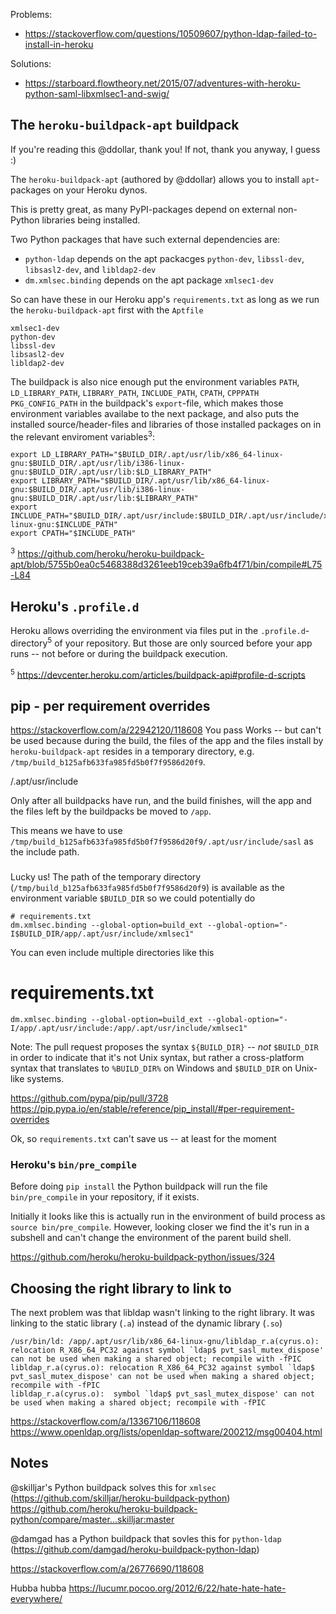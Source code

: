 Problems:

* https://stackoverflow.com/questions/10509607/python-ldap-failed-to-install-in-heroku

Solutions:

* https://starboard.flowtheory.net/2015/07/adventures-with-heroku-python-saml-libxmlsec1-and-swig/

The `heroku-buildpack-apt` buildpack
------------------------------------
If you're reading this @ddollar, thank you! If not, thank you anyway, I guess :)

The `heroku-buildpack-apt` (authored by @ddollar) allows you to install `apt`-packages
on your Heroku dynos.

This is pretty great, as many PyPI-packages depend on external non-Python libraries
being installed.

Two Python packages that have such external dependencies are:

* `python-ldap` depends on the apt packacges `python-dev`, `libssl-dev`, `libsasl2-dev`, and `libldap2-dev`
* `dm.xmlsec.binding` depends on the apt package `xmlsec1-dev`

So can have these in our Heroku app's `requirements.txt` as long as we
run the `heroku-buildpack-apt` first with the `Aptfile`

    xmlsec1-dev
    python-dev
    libssl-dev
    libsasl2-dev
    libldap2-dev
    
The buildpack is also nice enough put the environment variables 
`PATH`, `LD_LIBRARY_PATH`, `LIBRARY_PATH`, `INCLUDE_PATH`, `CPATH`, `CPPPATH` `PKG_CONFIG_PATH`
in the buildpack's `export`-file, which makes those environment variables
availabe to the next package, and also puts the installed source/header-files
and libraries of those installed packages on in the relevant enviroment variables<sup>3</sup>:

    export LD_LIBRARY_PATH="$BUILD_DIR/.apt/usr/lib/x86_64-linux-gnu:$BUILD_DIR/.apt/usr/lib/i386-linux-gnu:$BUILD_DIR/.apt/usr/lib:$LD_LIBRARY_PATH"
    export LIBRARY_PATH="$BUILD_DIR/.apt/usr/lib/x86_64-linux-gnu:$BUILD_DIR/.apt/usr/lib/i386-linux-gnu:$BUILD_DIR/.apt/usr/lib:$LIBRARY_PATH"
    export INCLUDE_PATH="$BUILD_DIR/.apt/usr/include:$BUILD_DIR/.apt/usr/include/x86_64-linux-gnu:$INCLUDE_PATH"
    export CPATH="$INCLUDE_PATH"

<sup>3</sup> https://github.com/heroku/heroku-buildpack-apt/blob/5755b0ea0c5468388d3261eeb19ceb39a6fb4f71/bin/compile#L75-L84

Heroku's `.profile.d`
---------------------
Heroku allows overriding the environment via files put in the `.profile.d`-directory<sup>5</sup>
of your repository.
But those are only sourced before your app runs -- not before or during the buildpack
execution.

<sup>5</sup> https://devcenter.heroku.com/articles/buildpack-api#profile-d-scripts

pip - per requirement overrides
-------------------------------

https://stackoverflow.com/a/22942120/118608
You pass 
Works -- but can't be used because during the build, the files of the app
and the files install by `heroku-buildpack-apt` resides in a temporary
directory, e.g. `/tmp/build_b125afb633fa985fd5b0f7f9586d20f9`.

/.apt/usr/include

Only after all buildpacks have run, and the build finishes, will the app and
the files left by the buildpacks be moved to `/app`.

This means we have to use `/tmp/build_b125afb633fa985fd5b0f7f9586d20f9/.apt/usr/include/sasl`
as the include path.

###
Lucky us! The path of the temporary directory (`/tmp/build_b125afb633fa985fd5b0f7f9586d20f9`)
is available as the environment variable `$BUILD_DIR` so we could potentially do

    # requirements.txt
    dm.xmlsec.binding --global-option=build_ext --global-option="-I$BUILD_DIR/app/.apt/usr/include/xmlsec1"

You can even include multiple directories like this

# requirements.txt
    dm.xmlsec.binding --global-option=build_ext --global-option="-I/app/.apt/usr/include:/app/.apt/usr/include/xmlsec1"

Note: The pull request proposes the syntax `${BUILD_DIR}` -- _not_ `$BUILD_DIR` in order
      to indicate that it's not Unix syntax, but rather a cross-platform syntax that
      translates to `%BUILD_DIR%` on Windows and `$BUILD_DIR` on Unix-like systems.

https://github.com/pypa/pip/pull/3728
https://pip.pypa.io/en/stable/reference/pip_install/#per-requirement-overrides


Ok, so `requirements.txt` can't save us -- at least for the moment

### Heroku's `bin/pre_compile`
Before doing `pip install` the Python buildpack will run the file
`bin/pre_compile` in your repository, if it exists.

Initially it looks like this is actually run in the environment of
build process as `source bin/pre_compile`. However, looking closer
we find the it's run in a subshell and can't change the environment
of the parent build shell.

https://github.com/heroku/heroku-buildpack-python/issues/324

Choosing the right library to link to
-------------------------------------
The next problem was that libldap wasn't linking to the right library.
It was linking to the static library (`.a`) instead of the dynamic
library (`.so`)

    /usr/bin/ld: /app/.apt/usr/lib/x86_64-linux-gnu/libldap_r.a(cyrus.o): relocation R_X86_64_PC32 against symbol `ldap$ pvt_sasl_mutex_dispose' can not be used when making a shared object; recompile with -fPIC
    libldap_r.a(cyrus.o): relocation R_X86_64_PC32 against symbol `ldap$ pvt_sasl_mutex_dispose' can not be used when making a shared object; recompile with -fPIC
    libldap_r.a(cyrus.o):  symbol `ldap$ pvt_sasl_mutex_dispose' can not be used when making a shared object; recompile with -fPIC

https://stackoverflow.com/a/13367106/118608
https://www.openldap.org/lists/openldap-software/200212/msg00404.html


Notes
-----
@skilljar's Python buildpack solves this for `xmlsec` (https://github.com/skilljar/heroku-buildpack-python)
https://github.com/heroku/heroku-buildpack-python/compare/master...skilljar:master

@damgad has a Python buildpack that sovles this for `python-ldap` (https://github.com/damgad/heroku-buildpack-python-ldap)

https://stackoverflow.com/a/26776690/118608


Hubba hubba https://lucumr.pocoo.org/2012/6/22/hate-hate-hate-everywhere/
